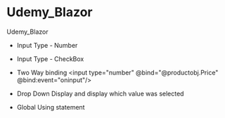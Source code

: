 # Udemy_Blazor
Udemy_Blazor

-  Input Type - Number
-  Input Type - CheckBox

- Two Way binding
   <input type="number" @bind="@productobj.Price" @bind:event="oninput"/>

- Drop Down Display and display which value was selected
- Global Using statement
